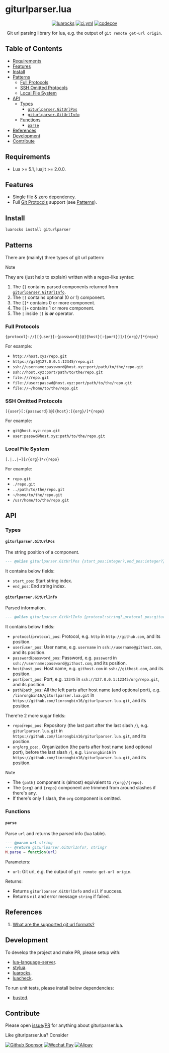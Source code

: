 <!-- markdownlint-disable MD001 MD013 MD034 MD033 MD051 -->

# giturlparser.lua

<p align="center">
<a href="https://luarocks.org/modules/linrongbin16/giturlparser"><img alt="luarocks" src="https://custom-icon-badges.demolab.com/luarocks/v/linrongbin16/giturlparser?label=LuaRocks&labelColor=2C2D72&logo=tag&logoColor=fff&color=blue" /></a>
<a href="https://github.com/linrongbin16/giturlparser.lua/actions/workflows/ci.yml"><img alt="ci.yml" src="https://img.shields.io/github/actions/workflow/status/linrongbin16/giturlparser.lua/ci.yml?label=GitHub%20CI&labelColor=181717&logo=github&logoColor=fff" /></a>
<a href="https://app.codecov.io/github/linrongbin16/giturlparser.lua"><img alt="codecov" src="https://img.shields.io/codecov/c/github/linrongbin16/giturlparser.lua?logo=codecov&logoColor=F01F7A&label=Codecov" /></a>
</p>

<p align="center">
Git url parsing library for lua, e.g. the output of <code>git remote get-url origin</code>.
</p>

## Table of Contents

- [Requirements](#requirements)
- [Features](#features)
- [Install](#install)
- [Patterns](#patterns)
  - [Full Protocols](#full-protocols)
  - [SSH Omitted Protocols](#ssh-omitted-protocols)
  - [Local File System](#local-file-system)
- [API](#api)
  - [Types](#types)
    - [`giturlparser.GitUrlPos`](#giturlparsergiturlpos)
    - [`giturlparser.GitUrlInfo`](#giturlparsergiturlinfo)
  - [Functions](#functions)
    - [`parse`](#parse)
- [References](#references)
- [Development](#development)
- [Contribute](#contribute)

## Requirements

- Lua >= 5.1, luajit >= 2.0.0.

## Features

* Single file & zero dependency.
* Full [Git Protocols](https://git-scm.com/book/en/v2/Git-on-the-Server-The-Protocols) support (see [Patterns](#patterns)).

## Install

```bash
luarocks install giturlparser
```

## Patterns

There are (mainly) three types of git url pattern:

> [!NOTE]
>
> They are (just help to explain) written with a regex-like syntax:
>
> 1. The `{}` contains parsed components returned from [`giturlparser.GitUrlInfo`](#giturlparsergiturlinfo).
> 2. The `[]` contains optional (0 or 1) component.
> 3. The `[]*` contains 0 or more component.
> 4. The `[]+` contains 1 or more component.
> 5. The `|` inside `[]` is **_or_** operator.

### Full Protocols

`{protocol}://[[{user}[:{password}]@]{host}[:{port}]]/[{org}/]*{repo}`

For example:

- `http://host.xyz/repo.git`
- `https://git@127.0.0.1:12345/repo.git`
- `ssh://username:password@host.xyz:port/path/to/the/repo.git`
- `ssh://host.xyz:port/path/to/the/repo.git`
- `file:///repo.git`
- `file://user:passwd@host.xyz:port/path/to/the/repo.git`
- `file://~/home/to/the/repo.git`

### SSH Omitted Protocols

`[{user}[:{password}]@]{host}:[{org}/]*{repo}`

For example:

- `git@host.xyz:repo.git`
- `user:passwd@host.xyz:path/to/the/repo.git`

### Local File System

`[.|..|~][/{org}]*/{repo}`

For example:

- `repo.git`
- `./repo.git`
- `../path/to/the/repo.git`
- `~/home/to/the/repo.git`
- `/usr/home/to/the/repo.git`

## API

### Types

#### `giturlparser.GitUrlPos`

The string position of a component.

```lua
--- @alias giturlparser.GitUrlPos {start_pos:integer?,end_pos:integer?}
```

It contains below fields:

- `start_pos`: Start string index.
- `end_pos`: End string index.

#### `giturlparser.GitUrlInfo`

Parsed information.

```lua
--- @alias giturlparser.GitUrlInfo {protocol:string?,protocol_pos:giturlparser.GitUrlPos?,user:string?,user_pos:giturlparser.GitUrlPos?,password:string?,password_pos:giturlparser.GitUrlPos?,host:string?,host_pos:giturlparser.GitUrlPos?,org:string?,org_pos:giturlparser.GitUrlPos?,repo:string,repo_pos:giturlparser.GitUrlPos,path:string,path_pos:giturlparser.GitUrlPos}
```

It contains below fields:

- `protocol`/`protocol_pos`: Protocol, e.g. `http` in `http://github.com`, and its position.
- `user`/`user_pos`: User name, e.g. `username` in `ssh://username@githost.com`, and its position.
- `password`/`password_pos`: Password, e.g. `password` in `ssh://username:password@githost.com`, and its position.
- `host`/`host_pos`: Host name, e.g. `githost.com` in `ssh://githost.com`, and its position.
- `port`/`port_pos`: Port, e.g. `12345` in `ssh://127.0.0.1:12345/org/repo.git`, and its position.
- `path`/`path_pos`: All the left parts after host name (and optional port), e.g. `/linrongbin16/giturlparser.lua.git` in `https://github.com/linrongbin16/giturlparser.lua.git`, and its position.

There're 2 more sugar fields:

- `repo`/`repo_pos`: Repository (the last part after the last slash `/`), e.g. `giturlparser.lua.git` in `https://github.com/linrongbin16/giturlparser.lua.git`, and its position.
- `org`/`org_pos`: , Organization (the parts after host name (and optional port), before the last slash `/`), e.g. `linrongbin16` in `https://github.com/linrongbin16/giturlparser.lua.git`, and its position.

> [!NOTE]
>
> - The `{path}` component is (almost) equivalent to `/{org}/{repo}`.
> - The `{org}` and `{repo}` component are trimmed from around slashes if there's any.
> - If there's only 1 slash, the `org` component is omitted.

### Functions

#### `parse`

Parse `url` and returns the parsed info (lua table).

```lua
--- @param url string
--- @return giturlparser.GitUrlInfo?, string?
M.parse = function(url)
```

Parameters:

- `url`: Git url, e.g. the output of `git remote get-url origin`.

Returns:

- Returns `giturlparser.GitUrlInfo` and `nil` if success.
- Returns `nil` and error message `string` if failed.

## References

1. [What are the supported git url formats?](https://stackoverflow.com/questions/31801271/what-are-the-supported-git-url-formats)

## Development

To develop the project and make PR, please setup with:

- [lua-language-server](https://github.com/LuaLS/lua-language-server).
- [stylua](https://github.com/JohnnyMorganz/StyLua).
- [luarocks](https://luarocks.org/).
- [luacheck](https://github.com/mpeterv/luacheck).

To run unit tests, please install below dependencies:

- [busted](https://github.com/lunarmodules/busted).

## Contribute

Please open [issue](https://github.com/linrongbin16/giturlparser.lua/issues)/[PR](https://github.com/linrongbin16/giturlparser.lua/pulls) for anything about giturlparser.lua.

Like giturlparser.lua? Consider

[![Github Sponsor](https://img.shields.io/badge/-Sponsor%20Me%20on%20Github-magenta?logo=github&logoColor=white)](https://github.com/sponsors/linrongbin16)
[![Wechat Pay](https://img.shields.io/badge/-Tip%20Me%20on%20WeChat-brightgreen?logo=wechat&logoColor=white)](https://github.com/linrongbin16/lin.nvim/wiki/Sponsor)
[![Alipay](https://img.shields.io/badge/-Tip%20Me%20on%20Alipay-blue?logo=alipay&logoColor=white)](https://github.com/linrongbin16/lin.nvim/wiki/Sponsor)
